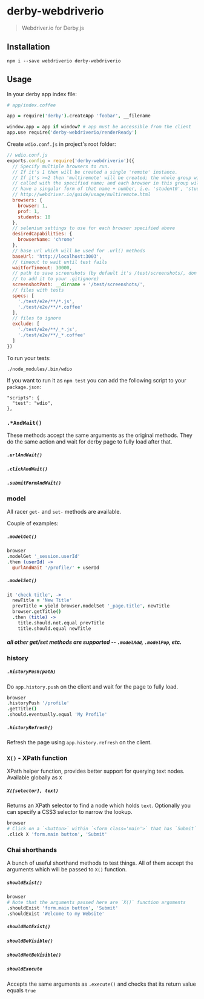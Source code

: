 # derby-webdriverio

> Webdriver.io for Derby.js

## Installation

```
npm i --save webdriverio derby-webdriverio
```

## Usage

In your derby app index file:

```coffee
# app/index.coffee

app = require('derby').createApp 'foobar', __filename

window.app = app if window? # app must be accessible from the client
app.use require('derby-webdriverio/renderReady')
```

Create `wdio.conf.js` in project's root folder:

```js
// wdio.conf.js
exports.config = require('derby-webdriverio')({
  // Specify multiple browsers to run.
  // If it's 1 then will be created a single 'remote' instance.
  // If it's >=2 then 'multiremote' will be created; the whole group will be
  // called with the specified name; and each browser in this group will
  // have a singular form of that name + number, i.e. 'student0', 'student1', ...
  // http://webdriver.io/guide/usage/multiremote.html
  browsers: {
    browser: 1,
    prof: 1,
    students: 10
  },
  // selenium settings to use for each browser specified above
  desiredCapabilities: {
    browserName: 'chrome'
  },
  // base url which will be used for .url() methods
  baseUrl: 'http://localhost:3003',
  // timeout to wait until test fails
  waitforTimeout: 30000,
  // path to save screenshots (by default it's /test/screenshots/, don't forget
  // to add it to your .gitignore)
  screenshotPath: __dirname + '/test/screenshots/',
  // files with tests
  specs: [
    './test/e2e/**/*.js',
    './test/e2e/**/*.coffee'
  ],
  // files to ignore
  exclude: [
    './test/e2e/**/_*.js',
    './test/e2e/**/_*.coffee'
  ]
})
```

To run your tests:

```
./node_modules/.bin/wdio
```

If you want to run it as `npm test` you can add the following script to your `package.json`:

```
"scripts": {
  "test": "wdio",
},
```

### `.*AndWait()`

These methods accept the same arguments as the original methods.
They do the same action and wait for derby page to fully load after that.

##### `.urlAndWait()`
##### `.clickAndWait()`
##### `.submitFormAndWait()`

### model

All racer `get-` and `set-` methods are available.

Couple of examples:

##### `.modelGet()`

```coffee
browser
.modelGet '_session.userId'
.then (userId) ->
  @urlAndWait '/profile/' + userId
```

##### `.modelSet()`

```coffee
it 'check title', ->
  newTitle = 'New Title'
  prevTitle = yield browser.modelSet '_page.title', newTitle
  browser.getTitle()
  .then (title) ->
    title.should.not.equal prevTitle
    title.should.equal newTitle
```

##### all other get/set methods are supported -- `.modelAdd`, `.modelPop`, etc.

### history

##### `.historyPush(path)`

Do `app.history.push` on the client and wait for the page to fully load.

```coffee
browser
.historyPush '/profile'
.getTitle()
.should.eventually.equal 'My Profile'
```

##### `.historyRefresh()`

Refresh the page using `app.history.refresh` on the client.

### `X()` - XPath function

XPath helper function, provides better support for querying text nodes.
Available globally as `X`

##### `X([selector], text)`

Returns an XPath selector to find a node which holds `text`.
Optionally you can specify a CSS3 selector to narrow the lookup.

```coffee
browser
# Click on a `<button>` within `<form class='main'>` that has `Submit` text.
.click X 'form.main button', 'Submit'
```

### Chai shorthands

A bunch of useful shorthand methods to test things.
All of them accept the arguments which will be passed to `X()` function.

##### `shouldExist()`

```coffee
browser
# Note that the arguments passed here are `X()` function arguments
.shouldExist 'form.main button', 'Submit'
.shouldExist 'Welcome to my Website'
```

##### `shouldNotExist()`
##### `shouldBeVisible()`
##### `shouldNotBeVisible()`

##### `shouldExecute`

Accepts the same arguments as `.execute()` and checks that its return value
equals `true`

